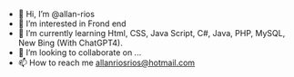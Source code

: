 - 👋 Hi, I’m @allan-rios
- 👀 I’m interested in Frond end
- 🌱 I’m currently learning Html, CSS, Java Script, C#, Java, PHP, MySQL, New Bing (With ChatGPT4).
- 💞️ I’m looking to collaborate on ...
- 📫 How to reach me allanriosrios@hotmail.com

<!---
allan-rios/allan-rios is a ✨ special ✨ repository because its `README.md` (this file) appears on your GitHub profile.
You can click the Preview link to take a look at your changes.
--->
